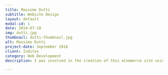 ```yaml
---
title: Massimo Dutti
subtitle: Website Design
layout: default
modal-id: 1
date: 2014-07-18
img: dutti.jpg
thumbnail: dutti-thumbnail.jpg
alt: Massimo Dutti
project-date: September 2016
client: Inditex
category: Web Development
description: I was involved in the creation of this eCommerce site using AngularJS

---
```

